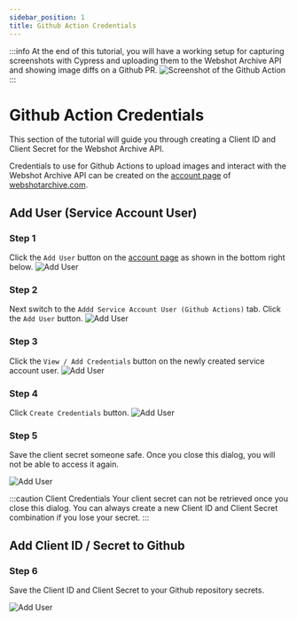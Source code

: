 ```yaml
---
sidebar_position: 1
title: Github Action Credentials
---
```


:::info
At the end of this tutorial, you will have a working setup for capturing screenshots with Cypress and uploading them to the Webshot Archive API and showing image diffs on a Github PR.
![Screenshot of the Github Action](/img/screenshots/gha-screenshot-compare.png)
:::

# Github Action Credentials

This section of the tutorial will guide you through creating a Client ID and Client Secret for the Webshot Archive API.

Credentials to use for Github Actions to upload images and interact with the Webshot Archive API can be created on the [account page](https://www.webshotarchive.com/account) of [webshotarchive.com](https://www.webshotarchive.com).

## Add User (Service Account User)

### Step 1

Click the `Add User` button on the [account page](https://www.webshotarchive.com/account) as shown in the bottom right below.
![Add User](/img/screenshots/account-add-user-1.png)

### Step 2

Next switch to the `Addd Service Account User (Github Actions)` tab. Click the `Add User` button.
![Add User](/img/screenshots/account-add-user-2.png)

### Step 3

Click the `View / Add Credentials` button on the newly created service account user.
![Add User](/img/screenshots/account-add-user-3.png)

### Step 4

Click `Create Credentials` button.
![Add User](/img/screenshots/account-add-user-4.png)

### Step 5

Save the client secret someone safe. Once you close this dialog, you will not be able to access it again.

![Add User](/img/screenshots/account-add-user-5.png)

:::caution Client Credentials
Your client secret can not be retrieved once you close this dialog. You can always create a new Client ID and Client Secret combination if you lose your secret.
:::

## Add Client ID / Secret to Github

### Step 6

Save the Client ID and Client Secret to your Github repository secrets.

![Add User](/img/screenshots/account-add-user-6.png)

